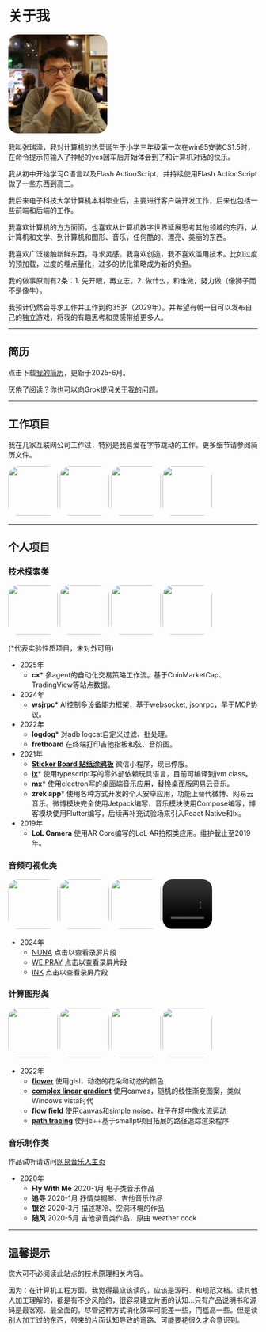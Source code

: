 # 关于我

<img src="pics/z.jpeg" width="200" style="border-radius:10%"/>

我叫张瑞泽，我对计算机的热爱诞生于小学三年级第一次在win95安装CS1.5时，在命令提示符输入了神秘的yes回车后开始体会到了和计算机对话的快乐。

我从初中开始学习C语言以及Flash ActionScript，并持续使用Flash ActionScript做了一些东西到高三。

我后来电子科技大学计算机本科毕业后，主要进行客户端开发工作，后来也包括一些前端和后端的工作。

我喜欢计算机的方方面面，也喜欢从计算机数字世界延展思考其他领域的东西，从计算机和文学、到计算机和图形、音乐，任何酷的、漂亮、美丽的东西。

我喜欢广泛接触新鲜东西，寻求灵感。我喜欢创造，我不喜欢滥用技术。比如过度的预加载，过度的埋点量化，过多的优化策略成为新的负担。

我的做事原则有2条：1. 先开眼，再立志。2. 做什么，和谁做，努力做（像狮子而不是像牛）。

我预计仍然会寻求工作并工作到约35岁（2029年）。并希望有朝一日可以发布自己的独立游戏，将我的有趣思考和灵感带给更多人。

----

## 简历

点击下载<a href="assets/简历-张瑞泽.pdf">我的简历</a>，更新于2025-6月。

厌倦了阅读？你也可以向Grok[提问关于我的问题](https://grok.com/share/bGVnYWN5_cc9d3b1b-a281-4307-82b5-bdc826137005)。

----

## 工作项目

我在几家互联网公司工作过，特别是我喜爱在字节跳动的工作。更多细节请参阅简历文件。

<div class="index-page-images">
<img src="https://zhangruize.github.io/docs/pics/life.png" width="100" height="100" style="border-radius:20px; object-fit: contain;"/> 
<img src="https://zhangruize.github.io/docs/pics/zfb.svg" width="100" height="100" style="border-radius:20px; object-fit: contain;"/> 
<img src="https://zhangruize.github.io/docs/pics/bytedance.png" width="100" height="100" style="border-radius:20px; object-fit: cover;"/> 
<img src="https://zhangruize.github.io/docs/pics/jd.png" width="100" height="100" style="border-radius:20px; object-fit: contain;"/> 
</div>

----

## 个人项目

### 技术探索类

<div class="index-page-images">
<img src="https://zhangruize.github.io/docs/pics/wsjrpc.png" width="100" height="100" style="border-radius:20px; object-fit: cover;"/>
<img src="https://zhangruize.github.io/docs/pics/sticker board2.jpg" width="100" height="100" style="border-radius:20px; object-fit: cover;"/>
<img src="https://zhangruize.github.io/docs/pics/frets.png" width="100" height="100" style="border-radius:20px; object-fit: cover;"/>
<img src="https://zhangruize.github.io/docs/pics/lx3.png" width="100" height="100" style="border-radius:20px; object-fit: cover;"/>
</div>

(*代表实验性质项目，未对外可用)

- 2025年
    - **cx*** 多agent的自动化交易策略工作流。基于CoinMarketCap、TradingView等站点数据。
- 2024年
    - **wsjrpc*** AI控制多设备能力框架，基于websocket, jsonrpc，早于MCP协议。
- 2022年
    - **logdog*** 对adb logcat自定义过滤、批处理。
    - **fretboard** 在终端打印吉他指板和弦、音阶图。
- 2021年
    - **[Sticker Board 贴纸涂鸦板](跨端技术/小程序/Sticker%20Board项目.md)** 微信小程序，现已停服。
    - **[lx](Lx/无外部依赖创造一个语言跑起来.md)*** 使用typescript写的零外部依赖玩具语言，目前可编译到jvm class。
    - **mx***  使用electron写的桌面端音乐应用，替换桌面版网易云音乐。
    - **zrek app*** 使用各种方式开发的个人安卓应用，功能上替代微博、网易云音乐。微博模块完全使用Jetpack编写，音乐模块使用Compose编写，博客模块使用Flutter编写，后续再补充试验场来引入React Native和lx。
- 2019年
    - **LoL Camera** 使用AR Core编写的LoL AR拍照类应用。维护截止至2019年。

### 音频可视化类
<div class="index-page-images">
<img src="https://zhangruize.github.io/docs/pics/v7.png" width="100" height="100" style="border-radius:20px; object-fit: cover;"/>
<img src="https://zhangruize.github.io/docs/pics/v1.png" width="100" height="100" style="border-radius:20px; object-fit: cover;"/>
<img src="https://zhangruize.github.io/docs/pics/v2.png" width="100" height="100" style="border-radius:20px; object-fit: cover;"/>
<video src="pics/c1.mp4" autoplay loop muted width="100" height="100" style="border-radius:20px; object-fit: cover;"></video>
</div>

- 2024年    
    - [NUNA](assets/n1.mp4) 点击以查看录屏片段
    - [WE PRAY](assets/c2.mp4) 点击以查看录屏片段
    - [INK](assets/c1.mp4) 点击以查看录屏片段

### 计算图形类
<div class="index-page-images">
<img src="https://zhangruize.github.io/docs/pics/flower.gif" width="100" height="100" style="border-radius:20px; object-fit: cover;"/> 
<img src="https://zhangruize.github.io/docs/pics/lineargradient1.png" width="100" height="100" style="border-radius:20px; object-fit: cover;"/> 
<img src="https://zhangruize.github.io/docs/pics/ffsn.gif" width="100" height="100" style="border-radius:20px; object-fit: cover;"/> 
<img src="https://zhangruize.github.io/docs/pics/Path tracing3.jpg" width="100" height="100" style="border-radius:20px; object-fit: cover;"/> 
</div>

- 2022年
    - **[flower](计算机图形/OpenGL%20shader%20language%20(flower).md)** 使用glsl，动态的花朵和动态的颜色
    - **[complex linear gradient](计算机图形/Linear%20gradient.md)** 使用canvas，随机的线性渐变图案，类似Windows vista时代
    - **[flow field](计算机图形/Perlin%20noise(Flow%20field).md)** 使用canvas和simple noise，粒子在场中像水流运动
    - **[path tracing](计算机图形/Path%20tracing%20路径追踪.md)** 使用c++基于smallpt项目拓展的路径追踪渲染程序

### 音乐制作类

作品试听请访问[网易音乐人主页](https://music.163.com/#/artist?id=12083526)

- 2020年
    - **Fly With Me** 2020-1月 电子类音乐作品
    - **追寻** 2020-1月 抒情类钢琴、吉他音乐作品
    - **银谷** 2020-3月 描述寒冷、空洞环境的作品
    - **随风** 2020-5月 吉他录音类作品，原曲 weather cock


----

## 温馨提示

您大可不必阅读此站点的技术原理相关内容。

因为：在计算机工程方面，我觉得最应该读的，应该是源码、和规范文档。读其他人加工理解的，都是有不少风险的，很容易建立片面的认知...只有产品说明书和源码是最客观、最全面的。尽管这种方式消化效率可能差一些，门槛高一些。但是读别人加工过的东西，带来的片面认知导致的弯路、可能要花很久才会意识到。
